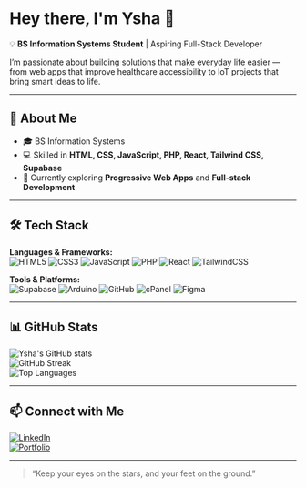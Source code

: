 # Hey there, I'm Ysha 👋

💡 **BS Information Systems Student** |  Aspiring Full-Stack Developer 

I’m passionate about building solutions that make everyday life easier — from web apps that improve healthcare accessibility to IoT projects that bring smart ideas to life.  

---

## 🚀 About Me
- 🎓 BS Information Systems
- 💻 Skilled in **HTML, CSS, JavaScript, PHP, React, Tailwind CSS, Supabase**
- 🌱 Currently exploring **Progressive Web Apps** and **Full-stack Development**

---

## 🛠️ Tech Stack

**Languages & Frameworks:**  
![HTML5](https://img.shields.io/badge/HTML5-E34F26?style=for-the-badge&logo=html5&logoColor=white)
![CSS3](https://img.shields.io/badge/CSS3-1572B6?style=for-the-badge&logo=css3&logoColor=white)
![JavaScript](https://img.shields.io/badge/JavaScript-323330?style=for-the-badge&logo=javascript&logoColor=F7DF1E)
![PHP](https://img.shields.io/badge/PHP-777BB4?style=for-the-badge&logo=php&logoColor=white)
![React](https://img.shields.io/badge/React-20232A?style=for-the-badge&logo=react&logoColor=61DAFB)
![TailwindCSS](https://img.shields.io/badge/Tailwind_CSS-38B2AC?style=for-the-badge&logo=tailwind-css&logoColor=white)

**Tools & Platforms:**  
![Supabase](https://img.shields.io/badge/Supabase-3ECF8E?style=for-the-badge&logo=supabase&logoColor=white)
![Arduino](https://img.shields.io/badge/Arduino-00979D?style=for-the-badge&logo=arduino&logoColor=white)
![GitHub](https://img.shields.io/badge/GitHub-181717?style=for-the-badge&logo=github&logoColor=white)
![cPanel](https://img.shields.io/badge/cPanel-FF6C2C?style=for-the-badge&logo=cpanel&logoColor=white)
![Figma](https://img.shields.io/badge/Figma-F24E1E?style=for-the-badge&logo=figma&logoColor=white)

---

## 📊 GitHub Stats
![Ysha's GitHub stats](https://github-readme-stats.vercel.app/api?username=gillianneysha&show_icons=true&theme=radical)  
![GitHub Streak](https://github-readme-streak-stats.herokuapp.com/?user=gillianneysha&theme=radical)  
![Top Languages](https://github-readme-stats.vercel.app/api/top-langs/?username=gillianneyshaE&layout=compact&theme=radical)

---

## 📫 Connect with Me
[![LinkedIn](https://img.shields.io/badge/LinkedIn-blue?style=flat&logo=linkedin)](https://www.linkedin.com/in/gillianne-ysha-lim/)  
[![Portfolio](https://img.shields.io/badge/Portfolio-000?style=flat&logo=firefox)](https://gillianneysha.vercel.app/)  

---

>  “Keep your eyes on the stars, and your feet on the ground.”
